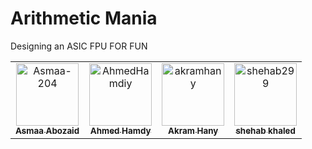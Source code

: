 # Arithmetic Mania

Designing an ASIC FPU FOR FUN 

<!-- readme: contributors -start -->
<table>
	<tbody>
		<tr>
            <td align="center">
                <a href="https://github.com/Asmaa-204">
                    <img src="https://avatars.githubusercontent.com/u/130288326?v=4" width="100;" alt="Asmaa-204"/>
                    <br />
                    <sub><b>Asmaa Abozaid</b></sub>
                </a>
            </td>
            <td align="center">
                <a href="https://github.com/AhmedHamdiy">
                    <img src="https://avatars.githubusercontent.com/u/111378492?v=4" width="100;" alt="AhmedHamdiy"/>
                    <br />
                    <sub><b>Ahmed Hamdy</b></sub>
                </a>
            </td>
            <td align="center">
                <a href="https://github.com/akramhany">
                    <img src="https://avatars.githubusercontent.com/u/109467185?v=4" width="100;" alt="akramhany"/>
                    <br />
                    <sub><b>Akram Hany</b></sub>
                </a>
            </td>
            <td align="center">
                <a href="https://github.com/shehab299">
                    <img src="https://avatars.githubusercontent.com/u/89648315?v=4" width="100;" alt="shehab299"/>
                    <br />
                    <sub><b>shehab khaled</b></sub>
                </a>
            </td>
		</tr>
	<tbody>
</table>
<!-- readme: contributors -end -->
